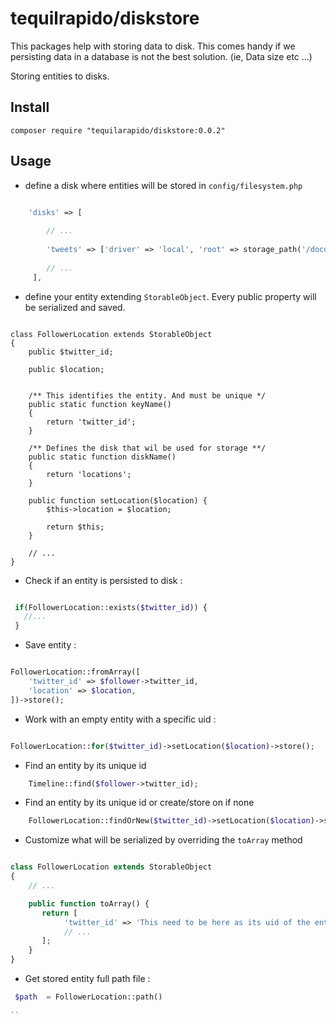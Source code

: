 
# tequilrapido/diskstore



This packages help with storing data to disk.  This comes handy if we persisting data in a database is not the best solution. (ie, Data size etc ...)

Storing entities to disks.


## Install 

```
composer require "tequilarapido/diskstore:0.0.2"
```


## Usage

- define a disk where entities will be stored in `config/filesystem.php`

```php

    'disks' => [
    
        // ...
        
        'tweets' => ['driver' => 'local', 'root' => storage_path('/documents/locations')],
        
        // ...
     ],

```


- define your entity extending `StorableObject`. Every public property will be serialized and saved.


```

class FollowerLocation extends StorableObject
{
    public $twitter_id;

    public $location;


    /** This identifies the entity. And must be unique */    
    public static function keyName()
    {
        return 'twitter_id';
    }

    /** Defines the disk that wil be used for storage **/
    public static function diskName()
    {
        return 'locations';
    }
    
    public function setLocation($location) {
        $this->location = $location;
        
        return $this;
    }
    
    // ...
}
```

- Check if an entity is persisted to disk : 


```php

 if(FollowerLocation::exists($twitter_id)) {
   //...
 }

```

- Save entity :

```php

FollowerLocation::fromArray([
    'twitter_id' => $follower->twitter_id,
    'location' => $location,
])->store();

```

- Work with an empty entity with a specific uid :

```php

FollowerLocation::for($twitter_id)->setLocation($location)->store();

```




- Find an entity by its unique id 

```php
    Timeline::find($follower->twitter_id);
```


- Find an entity by its unique id or create/store on if none

```php
    FollowerLocation::findOrNew($twitter_id)->setLocation($location)->store();
```


- Customize what will be serialized by overriding the `toArray` method
```php

class FollowerLocation extends StorableObject
{
    // ...

    public function toArray() {
       return [
            'twitter_id' => 'This need to be here as its uid of the entity',
            // ... 
       ];
    }
}    

```

- Get stored entity full path file : 


```php
 $path  = FollowerLocation::path()
  
``









